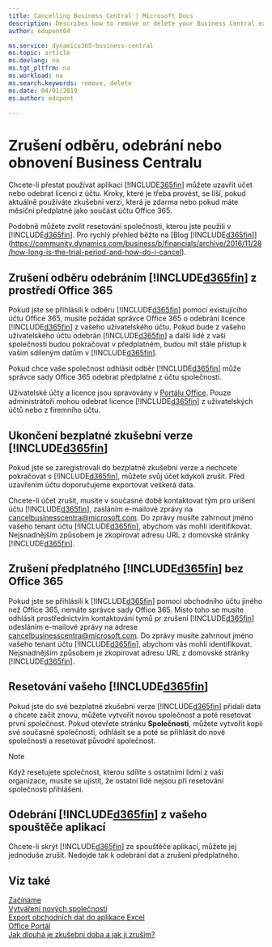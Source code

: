 ```yaml
---
title: Cancelling Business Central | Microsoft Docs
description: Describes how to remove or delete your Business Central experience.
author: edupont04

ms.service: dynamics365-business-central
ms.topic: article
ms.devlang: na
ms.tgt_pltfrm: na
ms.workload: na
ms.search.keywords: remove, delete
ms.date: 04/01/2019
ms.author: edupont

---
```

# Zrušení odběru, odebrání nebo obnovení Business Centralu
Chcete-li přestat používat aplikaci [!INCLUDE[365fin](includes/d365fin_md.md)] můžete uzavřít účet nebo odebrat licenci z účtu. Kroky, které je třeba provést, se liší, pokud aktuálně používáte zkušební verzi, která je zdarma nebo pokud máte měsíční předplatné jako součást účtu Office 365.

Podobně můžete zvolit resetování společnosti, kterou jste použili v [!INCLUDE[d365fin](includes/d365fin_md.md)]. Pro rychlý přehled běžte na [Blog [!INCLUDE[d365fin](includes/d365fin_md.md)]](https://community.dynamics.com/business/b/financials/archive/2016/11/28/how-long-is-the-trial-period-and-how-do-i-cancel).

## Zrušení odběru odebráním [!INCLUDE[d365fin](includes/d365fin_md.md)] z prostředí Office 365
Pokud jste se přihlásili k odběru [!INCLUDE[d365fin](includes/d365fin_md.md)] pomocí existujícího účtu Office 365, musíte požádat správce Office 365 o odebrání licence [!INCLUDE[d365fin](includes/d365fin_md.md)] z vašeho uživatelského účtu. Pokud bude z vašeho uživatelského účtu odebrán [!INCLUDE[d365fin](includes/d365fin_md.md)] a další lidé z vaší společnosti budou pokračovat v předplatném, budou mít stále přístup k vašim sdíleným datům v [!INCLUDE[d365fin](includes/d365fin_md.md)].

Pokud chce vaše společnost odhlásit odběr [!INCLUDE[d365fin](includes/d365fin_md.md)] může správce sady Office 365 odebrat předplatné z účtu společnosti.

Uživatelské účty a licence jsou spravovány v [Portálu Office](https://portal.office.com). Pouze administrátoři mohou odebrat licence [!INCLUDE[d365fin](includes/d365fin_md.md)] z uživatelských účtů nebo z firemního účtu.

## Ukončení bezplatné zkušební verze [!INCLUDE[d365fin](includes/d365fin_md.md)]
Pokud jste se zaregistrovali do bezplatné zkušební verze a nechcete pokračovat s [!INCLUDE[d365fin](includes/d365fin_md.md)], můžete svůj účet kdykoli zrušit. Před uzavřením účtu doporučujeme exportovat veškerá data.

Chcete-li účet zrušit, musíte v současné době kontaktovat tým pro urišení účtu [!INCLUDE[d365fin](includes/d365fin_md.md)], zasláním e-mailové zprávy na cancelbusinesscentra@microsoft.com. Do zprávy musíte zahrnout jméno vašeho tenant účtu [!INCLUDE[d365fin](includes/d365fin_md.md)], abychom vás mohli identifikovat. Nejsnadnějším způsobem je zkopírovat adresu URL z domovské stránky [!INCLUDE[d365fin](includes/d365fin_md.md)].

## Zrušení předplatného [!INCLUDE[d365fin](includes/d365fin_md.md)] bez Office 365
Pokud jste se přihlásili k [!INCLUDE[d365fin](includes/d365fin_md.md)] pomocí obchodního účtu jiného než Office 365, nemáte správce sady Office 365. Místo toho se musíte odhlásit prostřednictvím kontaktování tymů pr zrušení [!INCLUDE[d365fin](includes/d365fin_md.md)] odesláním e-mailové zprávy na adrese cancelbusinesscentra@microsoft.com. Do zprávy musíte zahrnout jméno vašeho tenant účtu [!INCLUDE[d365fin](includes/d365fin_md.md)], abychom vás mohli identifikovat. Nejsnadnějším způsobem je zkopírovat adresu URL z domovské stránky [!INCLUDE[d365fin](includes/d365fin_md.md)].

## Resetování vašeho [!INCLUDE[d365fin](includes/d365fin_md.md)]
Pokud jste do své bezplatné zkušební verze [!INCLUDE[d365fin](includes/d365fin_md.md)] přidali data a chcete začít znovu, můžete vytvořit novou společnost a poté resetovat první společnost. Pokud otevřete stránku **Společnosti**, můžete vytvořit kopii své současné společnosti, odhlásit se a poté se přihlásit do nové společnosti a resetovat původní společnost.
> [!NOTE]
> Když resetujete společnost, kterou sdílíte s ostatními lidmi z vaší organizace, musíte se ujistit, že ostatní lidé nejsou při resetování společnosti přihlášeni.

## Odebrání [!INCLUDE[d365fin](includes/d365fin_md.md)] z vašeho spouštěče aplikací
Chcete-li skrýt [!INCLUDE[d365fin](includes/d365fin_md.md)] ze spouštěče aplikací, můžete jej jednoduše zrušit. Nedojde tak k odebrání dat a zrušení předplatného.

## Viz také
[Začínáme](product-get-started.md)  
[Vytváření nových společností](about-new-company.md)  
[Export obchodních dat do aplikace Excel](about-export-data.md)  
[Office Portál](https://portal.office.com)  
[Jak dlouhá je zkušební doba a jak ji zruším?](https://community.dynamics.com/business/b/financials/archive/2016/11/28/how-long-is-the-trial-period-and-how-do-i-cancel)  
